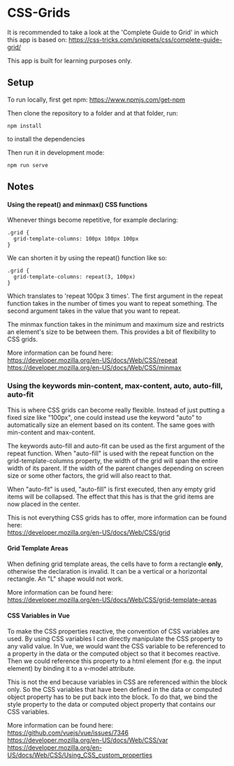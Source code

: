 # CSS-Grids

It is recommended to take a look at the 'Complete Guide to Grid' in which this app is based on: https://css-tricks.com/snippets/css/complete-guide-grid/

This app is built for learning purposes only.

## Setup

To run locally, first get npm:
https://www.npmjs.com/get-npm

Then clone the repository to a folder and at that folder, run:
```
npm install
```
to install the dependencies

Then run it in development mode:
```
npm run serve
```

## Notes

#### Using the repeat() and minmax() CSS functions
Whenever things become repetitive, for example declaring:
```
.grid {
  grid-template-columns: 100px 100px 100px
}
```

We can shorten it by using the repeat() function like so:
```
.grid {
  grid-template-columns: repeat(3, 100px)
}
```

Which translates to 'repeat 100px 3 times'.
The first argument in the repeat function takes in the number of times you want to repeat something.
The second argument takes in the value that you want to repeat.

The minmax function takes in the minimum and maximum size and restricts an element's size to be between them. This provides a bit of flexibility to CSS grids.

More information can be found here:  
https://developer.mozilla.org/en-US/docs/Web/CSS/repeat  
https://developer.mozilla.org/en-US/docs/Web/CSS/minmax

### Using the keywords min-content, max-content, auto, auto-fill, auto-fit
This is where CSS grids can become really flexible. Instead of just putting a fixed size like "100px", one could instead use the keyword "auto" to automatically size an element based on its content. The same goes with min-content and max-content.

The keywords auto-fill and auto-fit can be used as the first argument of the repeat function. When "auto-fill" is used with the repeat function on the grid-template-columns property, the width of the grid will span the entire width of its parent. If the width of the parent changes depending on screen size or some other factors, the grid will also react to that. 

When "auto-fit" is used, "auto-fill" is first executed, then any empty grid items will be collapsed. The effect that this has is that the grid items are now placed in the center.

This is not everything CSS grids has to offer, more information can be found here:  
https://developer.mozilla.org/en-US/docs/Web/CSS/grid

#### Grid Template Areas
When defining grid template areas, the cells have to form a rectangle **only**, otherwise the declaration is invalid. It can be a vertical or a horizontal rectangle. An "L" shape would not work.

More information can be found here:  
https://developer.mozilla.org/en-US/docs/Web/CSS/grid-template-areas

#### CSS Variables in Vue
To make the CSS properties reactive, the convention of CSS variables are used. By using CSS variables I can directly manipulate the CSS property to any valid value. In Vue, we would want the CSS variable to be referenced to a property in the data or the computed object so that it becomes reactive. Then we could reference this property to a html element (for e.g. the input element) by binding it to a v-model attribute.

This is not the end because variables in CSS are referenced within the <style></style> block only. So the CSS variables that have been defined in the data or computed object property has to be put back into the <style></style> block. To do that, we bind the style property to the data or computed object property that contains our CSS variables.

More information can be found here:  
https://github.com/vuejs/vue/issues/7346  
https://developer.mozilla.org/en-US/docs/Web/CSS/var  
https://developer.mozilla.org/en-US/docs/Web/CSS/Using_CSS_custom_properties 
